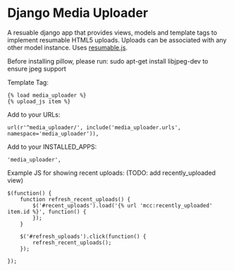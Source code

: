 Django Media Uploader
=====================

A resuable django app that provides views, models and template tags to implement resumable HTML5 uploads. Uploads can be associated with any other model instance. Uses [resumable.js](http://www.resumablejs.com/). 

Before installing pillow, please run:
sudo apt-get install libjpeg-dev
to ensure jpeg support

Template Tag:

    {% load media_uploader %}
    {% upload_js item %}

Add to your URLs:

    url(r'^media_uploader/', include('media_uploader.urls', namespace='media_uploader')),

Add to your INSTALLED_APPS:

    'media_uploader',

Example JS for showing recent uploads: (TODO: add recently_uploaded view)

    $(function() {
        function refresh_recent_uploads() {
            $('#recent_uploads').load('{% url 'mcc:recently_uploaded' item.id %}', function() {
            });
        }
    
        $('#refresh_uploads').click(function() {
            refresh_recent_uploads();
        });
    
    });

